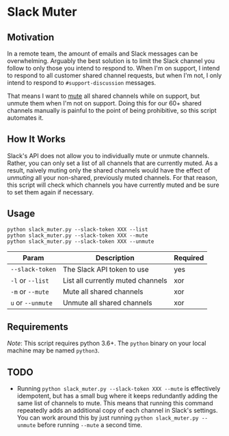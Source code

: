 # Slack Muter

## Motivation

In a remote team, the amount of emails and Slack messages can be overwhelming. Arguably the best solution is to limit 
the Slack channel you follow to only those you intend to respond to. When I'm on support, I intend to respond to all 
customer shared channel requests, but when I'm not, I only intend to respond to `#support-discussion` messages. 

That means I want to [mute](https://get.slack.help/hc/en-us/articles/204411433-Mute-a-channel) all shared channels while
on support, but unmute them when I'm not on support. Doing this for our 60+ shared channels manually is painful to the
point of being prohibitive, so this script automates it.

## How It Works

Slack's API does not allow you to individually mute or unmute channels. Rather, you can only set a list of all channels
that are currently muted. As a result, naively muting only the shared channels would have the effect of _unmuting_ all 
your non-shared, previously muted channels. For that reason, this script will check which channels you have currently 
muted and be sure to set them again if necessary. 

## Usage

```
python slack_muter.py --slack-token XXX --list
python slack_muter.py --slack-token XXX --mute
python slack_muter.py --slack-token XXX --unmute
```

| Param               | Description                          | Required |
|---------------------|--------------------------------------|----------|
| `--slack-token`     | The Slack API token to use           | yes      |
| `-l` or `--list`    | List all currently muted channels    | xor      |
| `-m` or `--mute`    | Mute all shared channels             | xor      |
| `u` or `--unmute`   | Unmute all shared channels           | xor      |

## Requirements

*Note*: This script requires python 3.6+. The `python` binary on your local machine may be named `python3`.

## TODO

- Running `python slack_muter.py --slack-token XXX --mute` is effectively idempotent, but has a small bug where it keeps
  redundantly adding the same list of channels to mute. This means that running this command repeatedly adds an additional
  copy of each channel in Slack's settings. You can work around this by just running `python slack_muter.py --unmute`
  before running `--mute` a second time. 